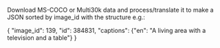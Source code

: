 Download MS-COCO or Multi30k data and process/translate it to make a JSON sorted by image_id with the structure e.g.:

{
"image_id": 139,
"id": 384831,
"captions": {"en": "A living area with a television and a table"}
}